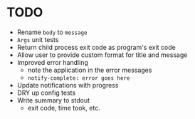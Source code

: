 # TODO

- Rename `body` to `message`
- `Args` unit tests
- Return child process exit code as program's exit code
- Allow user to provide custom format for title and message
- Improved error handling
  - note the application in the error messages
  - `notify-complete: error goes here`
- Update notifications with progress
- DRY up config tests
- Write summary to stdout
  - exit code, time took, etc. 
